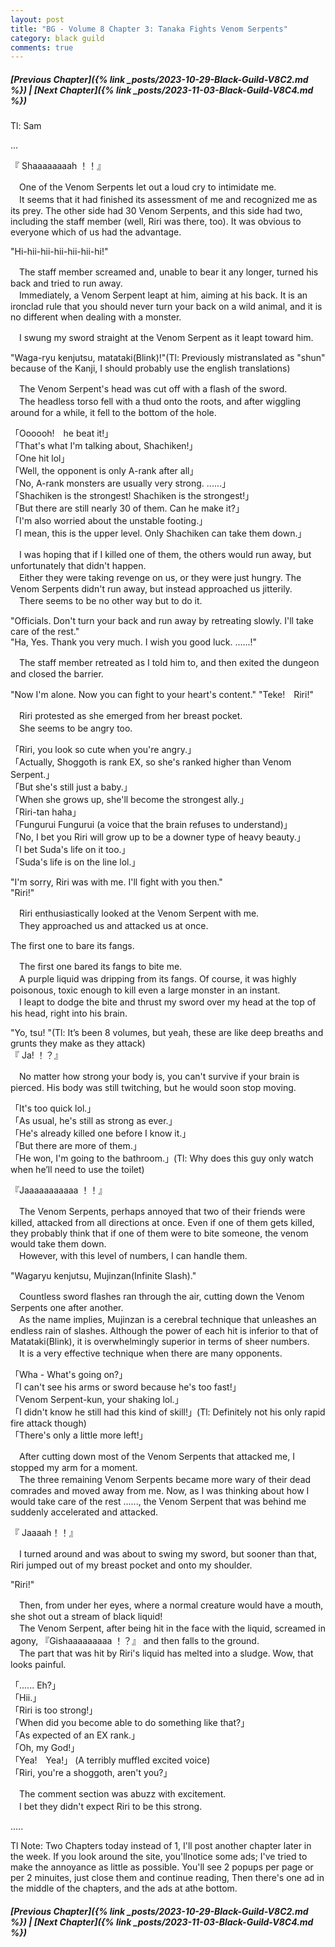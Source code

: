 ```yaml
---
layout: post
title: "BG - Volume 8 Chapter 3: Tanaka Fights Venom Serpents"
category: black guild
comments: true
---
```


##### [Previous Chapter]({% link _posts/2023-10-29-Black-Guild-V8C2.md %}) \| [Next Chapter]({% link _posts/2023-11-03-Black-Guild-V8C4.md %})



Tl: Sam

…


『 Shaaaaaaaah ！！』

　One of the Venom Serpents let out a loud cry to intimidate me.   
　It seems that it had finished its assessment of me and recognized me as its prey. The other side had 30 Venom Serpents, and this side had two, including the staff member (well, Riri was there, too). It was obvious to everyone which of us had the advantage.

"Hi-hii-hii-hii-hii-hii-hi!"

　The staff member screamed and, unable to bear it any longer, turned his back and tried to run away.   
　Immediately, a Venom Serpent leapt at him, aiming at his back. It is an ironclad rule that you should never turn your back on a wild animal, and it is no different when dealing with a monster.
<!--more-->

　I swung my sword straight at the Venom Serpent as it leapt toward him.

"Waga-ryu kenjutsu, matataki(Blink)!"(Tl: Previously mistranslated as "shun" because of the Kanji, I should probably use the english translations)

　The Venom Serpent's head was cut off with a flash of the sword.    
　The headless torso fell with a thud onto the roots, and after wiggling around for a while, it fell to the bottom of the hole.

「Oooooh!　he beat it!」   
「That's what I'm talking about, Shachiken!」  
「One hit lol」   
「Well, the opponent is only A-rank after all」   
「No, A-rank monsters are usually very strong. ......」   
「Shachiken is the strongest! Shachiken is the strongest!」   
「But there are still nearly 30 of them. Can he make it?」   
「I'm also worried about the unstable footing.」   
「I mean, this is the upper level. Only Shachiken can take them down.」  

　I was hoping that if I killed one of them, the others would run away, but unfortunately that didn't happen.   
　Either they were taking revenge on us, or they were just hungry. The Venom Serpents didn't run away, but instead approached us jitterily.   
　There seems to be no other way but to do it.

"Officials. Don't turn your back and run away by retreating slowly. I'll take care of the rest."   
"Ha, Yes. Thank you very much. I wish you good luck. ......!"


　The staff member retreated as I told him to, and then exited the dungeon and closed the barrier.

"Now I'm alone. Now you can fight to your heart's content."
"Teke!　Riri!"

　Riri protested as she emerged from her breast pocket.   
　She seems to be angry too.

「Riri, you look so cute when you're angry.」   
「Actually, Shoggoth is rank EX, so she's ranked higher than Venom Serpent.」   
「But she's still just a baby.」   
「When she grows up, she'll become the strongest ally.」   
「Riri-tan haha」   
「Fungurui Fungurui (a voice that the brain refuses to understand)」   
「No, I bet you Riri will grow up to be a downer type of heavy beauty.」   
「I bet Suda's life on it too.」   
「Suda's life is on the line lol.」

"I'm sorry, Riri was with me. I'll fight with you then."   
"Riri!"

　Riri enthusiastically looked at the Venom Serpent with me.   
　They approached us and attacked us at once.

The first one to bare its fangs.

　The first one bared its fangs to bite me.   
　A purple liquid was dripping from its fangs. Of course, it was highly poisonous, toxic enough to kill even a large monster in an instant.   
　I leapt to dodge the bite and thrust my sword over my head at the top of his head, right into his brain.   

"Yo, tsu! "(Tl: It’s been 8 volumes, but yeah, these are like deep breaths and grunts they make as they attack)   
『 Ja! ！？』

　No matter how strong your body is, you can't survive if your brain is pierced. His body was still twitching, but he would soon stop moving.

 <div data-nat="424166"></div>

「It's too quick lol.」   
「As usual, he's still as strong as ever.」   
「He's already killed one before I know it.」   
「But there are more of them.」   
「He won, I'm going to the bathroom.」(Tl: Why does this guy only watch when he’ll need to  use the toilet)

『Jaaaaaaaaaaa ！！』

　The Venom Serpents, perhaps annoyed that two of their friends were killed, attacked from all directions at once. Even if one of them gets killed, they probably think that if one of them were to bite someone, the venom would take them down.   
　However, with this level of numbers, I can handle them.

"Wagaryu kenjutsu, Mujinzan(Infinite Slash)."

　Countless sword flashes ran through the air, cutting down the Venom Serpents one after another.   
　As the name implies, Mujinzan is a cerebral technique that unleashes an endless rain of slashes. Although the power of each hit is inferior to that of Matataki(Blink), it is overwhelmingly superior in terms of sheer numbers.   
　It is a very effective technique when there are many opponents.

「Wha - What's going on?」   
「I can't see his arms or sword because he's too fast!」   
「Venom Serpent-kun, your shaking lol.」   
「I didn't know he still had this kind of skill!」(Tl: Definitely not his only rapid fire attack though)   
「There's only a little more left!」

　After cutting down most of the Venom Serpents that attacked me, I stopped my arm for a moment.   
　The three remaining Venom Serpents became more wary of their dead comrades and moved away from me. Now, as I was thinking about how I would take care of the rest ......, the Venom Serpent that was behind me suddenly accelerated and attacked.

『 Jaaaah！！』

　I turned around and was about to swing my sword, but sooner than that, Riri jumped out of my breast pocket and onto my shoulder.

"Riri!"

　Then, from under her eyes, where a normal creature would have a mouth, she shot out a stream of black liquid!   
　The Venom Serpent, after being hit in the face with the liquid, screamed in agony, 『Gishaaaaaaaaa ！？』 and then falls to the ground.   
　The part that was hit by Riri's liquid has melted into a sludge. Wow, that looks painful.

「...... Eh?」   
「Hii.」   
「Riri is too strong!」   
「When did you become able to do something like that?」   
「As expected of an EX rank.」   
「Oh, my God!」   
「Yea!　Yea!」 (A terribly muffled excited voice)   
「Riri, you're a shoggoth, aren't you?」

　The comment section was abuzz with excitement.   
　I bet they didn't expect Riri to be this strong.


.....

Tl Note: Two Chapters today instead of 1, I'll post another chapter later in the week. If you look around the site, you'llnotice some ads; I've tried to make the annoyance as little as possible. You'll see 2 popups per page or per 2 minuites, just close them and continue reading, Then there's one ad in the middle of the chapters, and the ads at athe bottom.


##### [Previous Chapter]({% link _posts/2023-10-29-Black-Guild-V8C2.md %}) \| [Next Chapter]({% link _posts/2023-11-03-Black-Guild-V8C4.md %})

